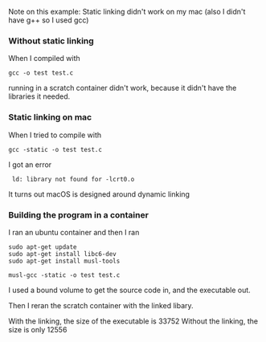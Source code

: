 Note on this example:
Static linking didn't work on my mac (also I didn't have g++ so I used gcc)

### Without static linking
When I compiled with 
```
gcc -o test test.c
```
running in a scratch container didn't work, because it didn't have the libraries it needed.

### Static linking on mac
When I tried to compile with
```
gcc -static -o test test.c
```
I got an error
```
 ld: library not found for -lcrt0.o
```

It turns out macOS is designed around dynamic linking

### Building the program in a container
I ran an ubuntu container and then I ran
```
sudo apt-get update
sudo apt-get install libc6-dev
sudo apt-get install musl-tools

musl-gcc -static -o test test.c
```
I used a bound volume to get the source code in, and the executable out.

Then I reran the scratch container with the linked libary.

With the linking, the size of the executable is 33752
Without the linking, the size is only 12556
